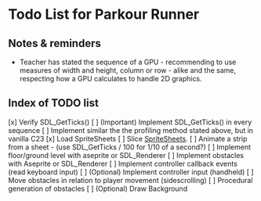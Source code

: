 # Todo List for Parkour Runner

## Notes & reminders
- Teacher has stated the sequence of a GPU - recommending to use measures of width and height, column or row - alike and the same, respecting how a GPU calculates to handle 2D graphics.

## Index of TODO list
[x] Verify SDL_GetTicks()
[ ] (Important) Implement SDL_GetTicks() in every sequence 
[ ] Implement similar the the profiling method stated above, but in vanilla C23
[x] Load SpriteSheets
[ ] Slice [SpriteSheets](https://www.reddit.com/r/sdl/comments/1bo7k1l/tutorial_for_spritestrips/?rdt=46632). 
[ ] Animate a strip from a sheet - (use SDL_GetTicks / 100 for 1/10 of a second?)
[ ] Implement floor/ground level with aseprite or SDL_Renderer
[ ] Implement obstacles with Aseprite or SDL_Renderer
[ ] Implement controller callback events (read keyboard input)
[ ] (Optional) Implement controller input (handheld)
[ ] Move obstacles in relation to player movement (sidescrolling)
[ ] Procedural generation of obstacles
[ ] (Optional) Draw Background